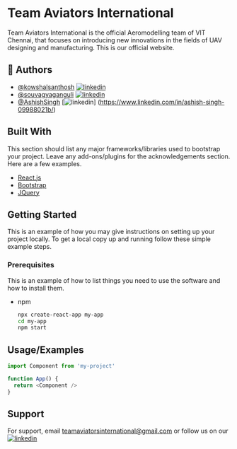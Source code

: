 
# Team Aviators International
Team Aviators International is the official Aeromodelling team of VIT Chennai, that focuses on introducing new innovations in the fields of UAV designing and manufacturing. This is our official website.



## 🚀 Authors

- [@kowshalsanthosh](https://github.com/starboy2103) [![linkedin](https://img.shields.io/badge/linkedin-0A66C2?style=for-the-badge&logo=linkedin&logoColor=white)](https://www.linkedin.com/in/kowshal-santhosh-501177193/)
- [@souvagyaganguli](https://github.com/souvagyaganguli) [![linkedin](https://img.shields.io/badge/linkedin-0A66C2?style=for-the-badge&logo=linkedin&logoColor=white)](https://www.linkedin.com/in/souvagya-ganguli-4069231b9/)
- [@AshishSingh](https://github.com/WorkingCrowz) [![linkedin](https://img.shields.io/badge/linkedin-0A66C2?style=for-the-badge&logo=linkedin&logoColor=white)] (https://www.linkedin.com/in/ashish-singh-09988021b/)


## Built With

This section should list any major frameworks/libraries used to bootstrap your project. Leave any add-ons/plugins for the acknowledgements section. Here are a few examples.

* [React.js](https://reactjs.org/)
* [Bootstrap](https://getbootstrap.com)
* [JQuery](https://jquery.com)

## Getting Started

This is an example of how you may give instructions on setting up your project locally.
To get a local copy up and running follow these simple example steps.

### Prerequisites

This is an example of how to list things you need to use the software and how to install them.
* npm
  ```sh
  npx create-react-app my-app
  cd my-app
  npm start
  ```
## Usage/Examples

```javascript
import Component from 'my-project'

function App() {
  return <Component />
}
```


## Support

For support, email teamaviatorsinternational@gmail.com or follow us on our [![linkedin](https://img.shields.io/badge/instagram-0A66C2?style=for-the-badge&logo=instagram&logoColor=white)](https://www.instagram.com/teamaviatorsinternational/)


